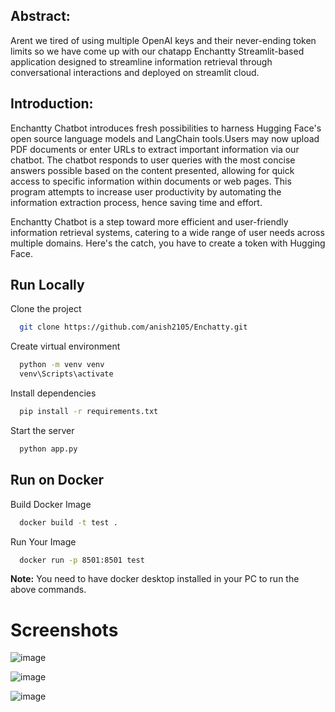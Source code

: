 

## Abstract:
Arent we tired of using multiple OpenAI keys and their never-ending token limits so we have come up with our chatapp  Enchantty Streamlit-based application designed to streamline information retrieval through conversational interactions and deployed on streamlit cloud.

## Introduction:
Enchantty Chatbot introduces fresh possibilities to harness Hugging Face's open source language models and LangChain tools.Users may now upload PDF documents or enter URLs to extract important information via our chatbot. The chatbot responds to user queries with the most concise answers possible based on the content presented, allowing for quick access to specific information within documents or web pages. This program attempts to increase user productivity by automating the information extraction process, hence saving time and effort.

Enchantty Chatbot is a step toward more efficient and user-friendly information retrieval systems, catering to a wide range of user needs across multiple domains.
Here's the catch, you have to create a token with Hugging Face.

## Run Locally

Clone the project

```bash
  git clone https://github.com/anish2105/Enchatty.git
```

Create virtual environment

```bash
  python -m venv venv
  venv\Scripts\activate
```

Install dependencies

```bash
  pip install -r requirements.txt
```

Start the server

```bash
  python app.py
```

## Run on Docker

Build Docker Image

```bash
  docker build -t test .
```
Run Your Image

```bash
  docker run -p 8501:8501 test
```

**Note:** You need to have docker desktop installed in your PC to run the above commands. 

# Screenshots
![image](https://github.com/anish2105/Enchatty/assets/88924201/8c823a71-c6fc-416e-82cd-127144398911)



![image](https://github.com/anish2105/Enchatty/assets/88924201/0d0b2f55-a9f7-4d00-b402-dc81b605a689)



![image](https://github.com/anish2105/Enchatty/assets/88924201/482601ac-a175-47f1-99af-300719f9ac98)





